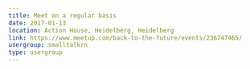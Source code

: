 ```yaml
---
title: Meet on a regular basis
date: 2017-01-13
location: Action House, Heidelberg, Heidelberg
link: https://www.meetup.com/back-to-the-future/events/236747465/
usergroup: smalltalkrn
type: usergroup
---
```

